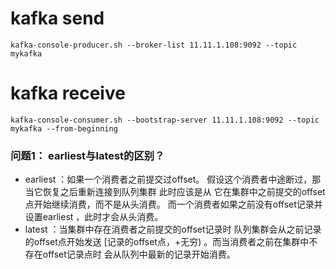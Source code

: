 # kafka send

```text
kafka-console-producer.sh --broker-list 11.11.1.108:9092 --topic mykafka
```

# kafka receive

```text
kafka-console-consumer.sh --bootstrap-server 11.11.1.108:9092 --topic mykafka --from-beginning
```


### 问题1： earliest与latest的区别？
-   earliest ：如果一个消费者之前提交过offset。 假设这个消费者中途断过，那当它恢复之后重新连接到队列集群 此时应该是从 它在集群中之前提交的offset点开始继续消费，而不是从头消费。 而一个消费者如果之前没有offset记录并设置earliest ，此时才会从头消费。
-   latest ：当集群中存在消费者之前提交的offset记录时 队列集群会从之前记录的offset点开始发送 [记录的offset点，+无穷) 。而当消费者之前在集群中不存在offset记录点时 会从队列中最新的记录开始消费。




